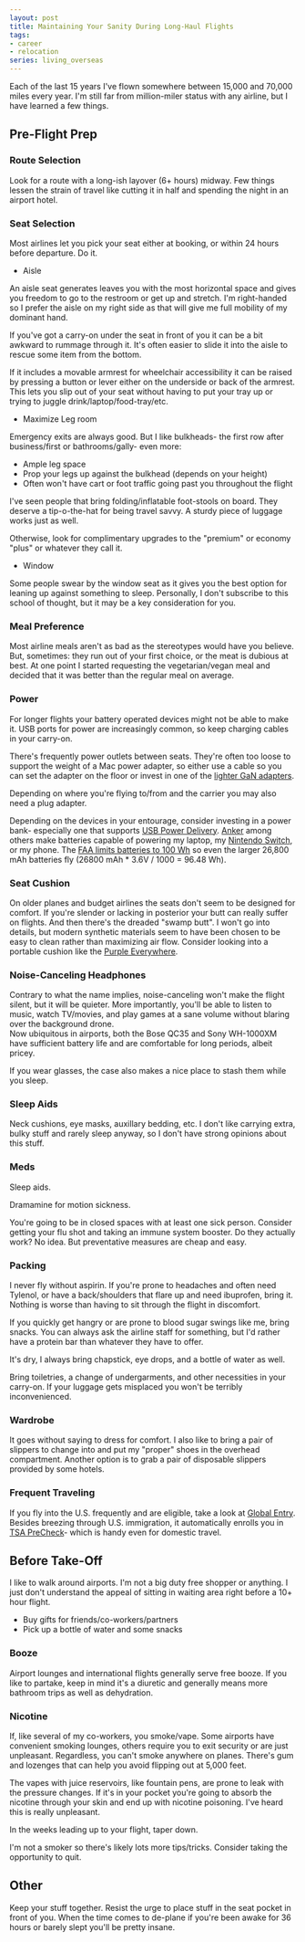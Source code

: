 ```yaml
---
layout: post
title: Maintaining Your Sanity During Long-Haul Flights
tags:
- career
- relocation
series: living_overseas
---
```


Each of the last 15 years I've flown somewhere between 15,000 and 70,000 miles every year.  I'm still far from million-miler status with any airline, but I have learned a few things.


## Pre-Flight Prep

### Route Selection

Look for a route with a long-ish layover (6+ hours) midway.  Few things lessen the strain of travel like cutting it in half and spending the night in an airport hotel.

### Seat Selection

Most airlines let you pick your seat either at booking, or within 24 hours before departure.  Do it.

- Aisle

An aisle seat generates leaves you with the most horizontal space and gives you freedom to go to the restroom or get up and stretch.
I'm right-handed so I prefer the aisle on my right side as that will give me full mobility of my dominant hand.

If you've got a carry-on under the seat in front of you it can be a bit awkward to rummage through it.  It's often easier to slide it into the aisle to rescue some item from the bottom.

If it includes a movable armrest for wheelchair accessibility it can be raised by pressing a button or lever either on the underside or back of the armrest.  This lets you slip out of your seat without having to put your tray up or trying to juggle drink/laptop/food-tray/etc.

- Maximize Leg room

Emergency exits are always good.  But I like bulkheads- the first row after business/first or bathrooms/gally- even more:  
- Ample leg space
- Prop your legs up against the bulkhead (depends on your height)
- Often won't have cart or foot traffic going past you throughout the flight

I've seen people that bring folding/inflatable foot-stools on board.  They deserve a tip-o-the-hat for being travel savvy.  A sturdy piece of luggage works just as well.

Otherwise, look for complimentary upgrades to the "premium" or economy "plus" or whatever they call it.

- Window

Some people swear by the window seat as it gives you the best option for leaning up against something to sleep.  Personally, I don't subscribe to this school of thought, but it may be a key consideration for you.

### Meal Preference

Most airline meals aren't as bad as the stereotypes would have you believe.  But, sometimes: they run out of your first choice, or the meat is dubious at best.  At one point I started requesting the vegetarian/vegan meal and decided that it was better than the regular meal on average.

### Power

For longer flights your battery operated devices might not be able to make it.  USB ports for power are increasingly common, so keep charging cables in your carry-on.

There's frequently power outlets between seats.  They're often too loose to support the weight of a Mac power adapter, so either use a cable so you can set the adapter on the floor or invest in one of the [lighter GaN adapters](https://www.anker.com/products/variant/powerport-atom-pd-1-[gan-technology]/A2017111).

Depending on where you're flying to/from and the carrier you may also need a plug adapter.

Depending on the devices in your entourage, consider investing in a power bank- especially one that supports [USB Power Delivery](https://en.wikipedia.org/wiki/USB_hardware#PD).  [Anker](https://www.anker.com/products/variant/powercore-speed-20000-pd/B1275011) among others make batteries capable of powering my laptop, my [Nintendo Switch](https://www.nintendo.com/switch/), or my phone.  The [FAA limits batteries to 100 Wh](https://www.faa.gov/hazmat/packsafe/more_info/?hazmat=7) so even the larger 26,800 mAh batteries fly (26800 mAh * 3.6V / 1000 = 96.48 Wh).

### Seat Cushion

On older planes and budget airlines the seats don't seem to be designed for comfort.  If you're slender or lacking in posterior your butt can really suffer on flights.  And then there's the dreaded "swamp butt".  I won't go into details, but modern synthetic materials seem to have been chosen to be easy to clean rather than maximizing air flow.  Consider looking into a portable cushion like the [Purple Everywhere](https://www.amazon.com/Purple-Everywhere-Seat-Cushion-Relieving/dp/B01CKMP2Z8).

### Noise-Canceling Headphones

Contrary to what the name implies, noise-canceling won't make the flight silent, but it will be quieter.  More importantly, you'll be able to listen to music, watch TV/movies, and play games at a sane volume without blaring over the background drone.  
Now ubiquitous in airports, both the Bose QC35 and Sony WH-1000XM have sufficient battery life and are comfortable for long periods, albeit pricey.

If you wear glasses, the case also makes a nice place to stash them while you sleep.

### Sleep Aids

Neck cushions, eye masks, auxillary bedding, etc.  I don't like carrying extra, bulky stuff and rarely sleep anyway, so I don't have strong opinions about this stuff.

### Meds

Sleep aids.

Dramamine for motion sickness.

You're going to be in closed spaces with at least one sick person.  Consider getting your flu shot and taking an immune system booster.  Do they actually work?  No idea.  But preventative measures are cheap and easy.

### Packing

I never fly without aspirin.  If you're prone to headaches and often need Tylenol, or have a back/shoulders that flare up and need ibuprofen, bring it.  Nothing is worse than having to sit through the flight in discomfort.

If you quickly get hangry or are prone to blood sugar swings like me, bring snacks.  You can always ask the airline staff for something, but I'd rather have a protein bar than whatever they have to offer.

It's dry, I always bring chapstick, eye drops, and a bottle of water as well.

Bring toiletries, a change of undergarments, and other necessities in your carry-on.  If your luggage gets misplaced you won't be terribly inconvenienced.


### Wardrobe

It goes without saying to dress for comfort.  I also like to bring a pair of slippers to change into and put my "proper" shoes in the overhead compartment.  Another option is to grab a pair of disposable slippers provided by some hotels.

### Frequent Traveling

If you fly into the U.S. frequently and are eligible, take a look at [Global Entry](https://www.cbp.gov/travel/trusted-traveler-programs/global-entry).  Besides breezing through U.S. immigration, it automatically enrolls you in [TSA PreCheck](https://www.cbp.gov/travel/trusted-traveler-programs/global-entry/tsa-precheck)- which is handy even for domestic travel.



## Before Take-Off

I like to walk around airports.  I'm not a big duty free shopper or anything.  I just don't understand the appeal of sitting in waiting area right before a 10+ hour flight.  
- Buy gifts for friends/co-workers/partners
- Pick up a bottle of water and some snacks

### Booze

Airport lounges and international flights generally serve free booze.  If you like to partake, keep in mind it's a diuretic and generally means more bathroom trips as well as dehydration.

### Nicotine

If, like several of my co-workers, you smoke/vape.  Some airports have convenient smoking lounges, others require you to exit security or are just unpleasant.  Regardless, you can't smoke anywhere on planes.  There's gum and lozenges that can help you avoid flipping out at 5,000 feet.

The vapes with juice reservoirs, like fountain pens, are prone to leak with the pressure changes.  If it's in your pocket you're going to absorb the nicotine through your skin and end up with nicotine poisoning.  I've heard this is really unpleasant.

In the weeks leading up to your flight, taper down.

I'm not a smoker so there's likely lots more tips/tricks.  Consider taking the opportunity to quit.

## Other

Keep your stuff together.  Resist the urge to place stuff in the seat pocket in front of you.  When the time comes to de-plane if you're been awake for 36 hours or barely slept you'll be pretty insane.


